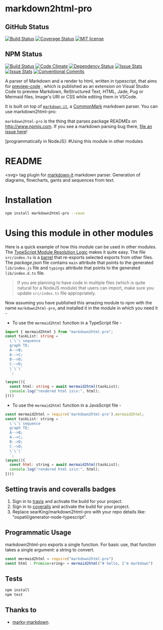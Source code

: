 # markdown2html-pro
## GitHub Status
[![Build Status](https://travis-ci.org/searKing/markdown2html-pro.svg?branch=master)](https://travis-ci.org/searKing/markdown2html-pro.svg?branch=master)
[![Coverage Status](https://coveralls.io/repos/github/searKing/markdown2html-pro/badge.svg?branch=master)](https://coveralls.io/github/searKing/markdown2html-pro?branch=master)
[![MIT license](http://img.shields.io/badge/license-MIT-brightgreen.svg)](http://opensource.org/licenses/MIT)

## NPM Status
[![Build Status](https://travis-ci.org/npm/markdown2html-pro.svg?branch=master)](https://travis-ci.org/npm/markdown2html-pro)
[![Code Climate](https://codeclimate.com/github/npm/markdown2html-pro/badges/gpa.svg)](https://codeclimate.com/github/npm/markdown2html-pro)
[![Dependency Status](https://david-dm.org/npm/markdown2html-pro.svg)](https://david-dm.org/npm/markdown2html-pro)
[![Issue Stats](http://issuestats.com/github/npm/markdown2html-pro/badge/pr)](http://issuestats.com/github/npm/markdown2html-pro)
[![Issue Stats](http://issuestats.com/github/npm/markdown2html-pro/badge/issue)](http://issuestats.com/github/npm/markdown2html-pro)
[![Conventional Commits](https://img.shields.io/badge/Conventional%20Commits-1.0.0-yellow.svg)](https://conventionalcommits.org)

A parser of Markdown and a render to html, written in typescript, that aims for [preview-code](https://github.com/searKing/preview-vscode) , which is published as an extension on Visual Studio Code to preview Markdown, ReStructured Text, HTML, Jade, Pug or Mermaid files, Image's URI or CSS while editing them in VSCode.

It is built on top of [`markdown-it`],
a [CommonMark] markdown parser. You can use markdown2html-pro:

`markdown2html-pro` is the thing that parses package READMEs on
http://www.npmjs.com. If you see a markdown parsing bug there,
[file an issue here]!

[file an issue here]: https://github.com/searKing/markdown2html-pro/issues
[GitHub-style markdown]: https://help.github.com/articles/basic-writing-and-formatting-syntax/
[CommonMark]: http://spec.commonmark.org/
[`markdown-it`]: https://github.com/markdown-it/markdown-it
[programmatically in NodeJS]: #Using this module in other modules

# README

\<svg\> tag plugin for [markdown-it](https://github.com/markdown-it/markdown-it) markdown parser. Generation of diagrams, flowcharts, gants and sequences from text.

# Installation

```sh
npm install markdown2html-pro --save
```

# Using this module in other modules

Here is a quick example of how this module can be used in other modules. The [TypeScript Module Resolution Logic](https://www.typescriptlang.org/docs/handbook/module-resolution.html) makes it quite easy. The file `src/index.ts` is a [barrel](https://basarat.gitbooks.io/typescript/content/docs/tips/barrel.html) that re-exports selected exports from other files. The _package.json_ file contains `main` attribute that points to the generated `lib/index.js` file and `typings` attribute that points to the generated `lib/index.d.ts` file.

> If you are planning to have code in multiple files (which is quite natural for a NodeJS module) that users can import, make sure you update `src/index.ts` file appropriately.

Now assuming you have published this amazing module to _npm_ with the name `markdown2html-pro`, and installed it in the module in which you need it -

- To use the `mermaid2html` function in a TypeScript file -

```ts
import { mermaid2html } from "markdown2html-pro";
const taskList: string = `
  \`\`\`sequence
  graph TD;
  A-->B;
  A-->C;
  B-->D;
  C-->D;
  \`\`\`
  `;

(async(){
  const html: string = await mermaid2html(taskList);
  console.log("rendered html is\n:", html);
})()
```

- To use the `mermaid2html` function in a JavaScript file -

```js
const mermaid2html = require('markdown2html-pro').mermaid2html;
const taskList: string = `
  \`\`\`sequence
  graph TD;
  A-->B;
  A-->C;
  B-->D;
  C-->D;
  \`\`\`
  `;
(async(){
  const html: string = await mermaid2html(taskList);
  console.log("rendered html is\n:", html);
})()

```

## Setting travis and coveralls badges
1. Sign in to [travis](https://travis-ci.org/) and activate the build for your project.
2. Sign in to [coveralls](https://coveralls.io/) and activate the build for your project.
3. Replace searKing/markdown2html-pro with your repo details like: "ospatil/generator-node-typescript".


## Programmatic Usage

markdown2html-pro exports a single function. For basic use, that function
takes a single argument: a string to convert.

```js
const mermaid2html = require("markdown2html-pro")
const html : Promise<sring> = mermaid2html("# hello, I'm markdown")
```

## Tests

```sh
npm install
npm test
```

## Thanks to

+ [marky-markdown](https://github.com/npm/marky-markdown).
